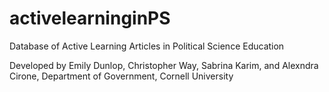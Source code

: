 # activelearninginPS
Database of Active Learning Articles in Political Science Education

Developed by Emily Dunlop, Christopher Way, Sabrina Karim, and Alexndra Cirone, Department of Government, Cornell University
